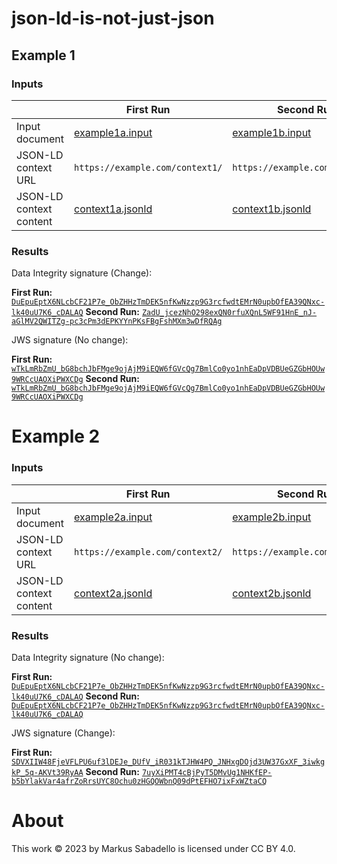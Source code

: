 json-ld-is-not-just-json
========================

## Example 1

### Inputs

|                         | First Run                                       | Second Run                                      | Change?   |
|-------------------------|-------------------------------------------------|-------------------------------------------------|-----------|
| Input document          | [example1a.input](./examples/example1a.input)   | [example1b.input](./examples/example1b.input)   | No change |
| JSON-LD context URL     | `https://example.com/context1/`                 | `https://example.com/context1/`                 | No change |
| JSON-LD context content | [context1a.jsonld](./contexts/context1a.jsonld) | [context1b.jsonld](./contexts/context1b.jsonld) | Change    |

### Results

Data Integrity signature (Change):

**First Run:** [`DuEpuEptX6NLcbCF21P7e_ObZHHzTmDEK5nfKwNzzp9G3rcfwdtEMrN0upbOfEA39QNxc-lk40uU7K6_cDALAQ`](./examples/example1a.signed.jsonld)
**Second Run:** [`ZadU_jcezNhO298exQN0rfuXQnL5WF91HnE_nJ-aGlMV2QWITZg-pc3cPm3dEPKYYnPKsFBgFshMXm3wDfRQAg`](./examples/example1b.signed.jsonld)

JWS signature (No change):

**First Run:** [`wTkLmRbZmU_bG8bchJbFMge9ojAjM9iEQW6fGVcQg7BmlCo0yo1nhEaDpVDBUeGZGbHOUw9WRCcUAOXiPWXCDg`](./examples/example1a.signed.jwt)
**Second Run:** [`wTkLmRbZmU_bG8bchJbFMge9ojAjM9iEQW6fGVcQg7BmlCo0yo1nhEaDpVDBUeGZGbHOUw9WRCcUAOXiPWXCDg`](./examples/example1b.signed.jwt)

# Example 2

### Inputs

|                         | First Run                                       | Second Run                                      | Change?   |
|-------------------------|-------------------------------------------------|-------------------------------------------------|-----------|
| Input document          | [example2a.input](./examples/example2a.input)   | [example2b.input](./examples/example2b.input)   | Change    |
| JSON-LD context URL     | `https://example.com/context2/`                 | `https://example.com/context2/`                 | No change |
| JSON-LD context content | [context2a.jsonld](./contexts/context2a.jsonld) | [context2b.jsonld](./contexts/context2b.jsonld) | Change    |

### Results

Data Integrity signature (No change):

**First Run:** [`DuEpuEptX6NLcbCF21P7e_ObZHHzTmDEK5nfKwNzzp9G3rcfwdtEMrN0upbOfEA39QNxc-lk40uU7K6_cDALAQ`](./examples/example2a.signed.jsonld)
**Second Run:** [`DuEpuEptX6NLcbCF21P7e_ObZHHzTmDEK5nfKwNzzp9G3rcfwdtEMrN0upbOfEA39QNxc-lk40uU7K6_cDALAQ`](./examples/example2b.signed.jsonld)

JWS signature (Change):

**First Run:** [`SDVXIIW48FjeVFLPU6uf3lDEJe_DUfV_iR031kTJHW4PQ_JNHxgDOjd3UW37GxXF_3iwkgkP_5q-AKVt39RyAA`](./examples/example2a.signed.jwt)
**Second Run:** [`7uyXiPMT4cBjPyT5DMvUg1NHKfEP-b5bYlakVar4afrZoRrsUYC8Ochu0zHGQOWbnQ09dPtEFHO7ixFxWZtaCQ`](./examples/example2b.signed.jwt)

# About

This work © 2023 by Markus Sabadello is licensed under CC BY 4.0.
